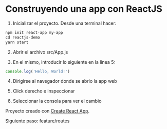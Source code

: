# Construyendo una app con ReactJS

1) Inicializar el proyecto. Desde una terminal hacer:

```js
npm init react-app my-app
cd reactjs-demo
yarn start
```

2) Abrir el archivo src/App.js

3) En el mismo, introducir lo siguiente en la linea 5:

```js
console.log('Hello, World!')
```

4) Dirigirse al navegador donde se abrio la app web

5) Click derecho e inspeccionar

6) Seleccionar la consola para ver el cambio

Proyecto creado con [Create React App](https://github.com/facebook/create-react-app).

Siguiente paso: feature/routes
